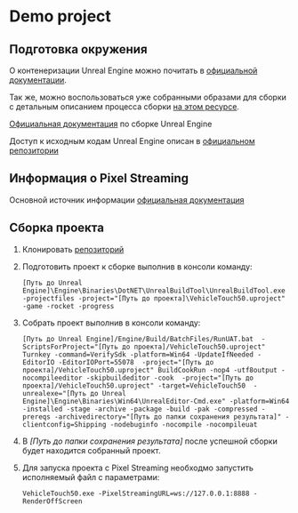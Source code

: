 # Demo project

## Подготовка окружения

О контенеризации Unreal Engine можно почитать в [официальной документации](https://dev.epicgames.com/documentation/en-us/unreal-engine/container-deployments-and-images-for-unreal-editor-and-unreal-engine).

Так же, можно воспользоваться уже собранными образами для сборки с детальным описанием процесса сборки [на этом ресурсе](https://github.com/adamrehn/ue4-docker).

[Официальная документация](https://dev.epicgames.com/documentation/en-us/unreal-engine/building-unreal-engine-from-source?application_version=5.5) по сборке Unreal Engine

Доступ к исходным кодам Unreal Engine описан в [официальном репозитории](https://github.com/EpicGames)

## Информация о Pixel Streaming

Основной источник информации [официальная документация](https://dev.epicgames.com/documentation/en-us/unreal-engine/pixel-streaming-in-unreal-engine)

## Сборка проекта

1. Клонировать [репозиторий](https://github.com/VTalyhLunas/VehicleTouch50.git)
2. Подготовить проект к сборке выполнив в консоли команду:
	
	```[Путь до Unreal Engine]\Engine\Binaries\DotNET\UnrealBuildTool\UnrealBuildTool.exe -projectfiles -project="[Путь до проекта]\VehicleTouch50.uproject" -game -rocket -progress```

3. Собрать проект выполнив в консоли команду:

	```[Путь до Unreal Engine]/Engine/Build/BatchFiles/RunUAT.bat  -ScriptsForProject="[Путь до проекта]/VehicleTouch50.uproject" Turnkey -command=VerifySdk -platform=Win64 -UpdateIfNeeded -EditorIO -EditorIOPort=55078  -project="[Путь до проекта]/VehicleTouch50.uproject" BuildCookRun -nop4 -utf8output -nocompileeditor -skipbuildeditor -cook  -project="[Путь до проекта]/VehicleTouch50.uproject" -target=VehicleTouch50  -unrealexe="[Путь до Unreal Engine]\Engine\Binaries\Win64\UnrealEditor-Cmd.exe" -platform=Win64 -installed -stage -archive -package -build -pak -compressed -prereqs -archivedirectory="[Путь до папки сохранения результата]" -clientconfig=Shipping -nodebuginfo -nocompile -nocompileuat```

4. В *[Путь до папки сохранения результата]* после успешной сборки будет находится собранный проект.
5. Для запуска проекта с Pixel Streaming необходмо запустить исполняемый файл с параметрами:

	```VehicleTouch50.exe -PixelStreamingURL=ws://127.0.0.1:8888 -RenderOffScreen```
